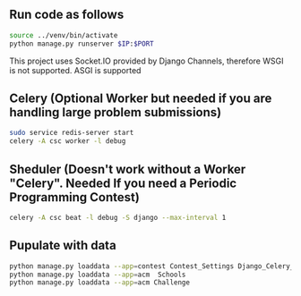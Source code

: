 ## Run code as follows
```bash
source ../venv/bin/activate
python manage.py runserver $IP:$PORT
``` 
This project uses Socket.IO provided by Django Channels, therefore WSGI is not supported. ASGI is supported

## Celery (Optional Worker but needed if you are handling large problem submissions)
```bash
sudo service redis-server start
celery -A csc worker -l debug
``` 

## Sheduler (Doesn't work without a Worker "Celery". Needed If you need a Periodic Programming Contest)
```bash
celery -A csc beat -l debug -S django --max-interval 1
```

## Pupulate with data
```bash
python manage.py loaddata --app=contest Contest_Settings Django_Celery_Beat
python manage.py loaddata --app=acm  Schools
python manage.py loaddata --app=acm Challenge
```

<!---
### Start new App as follows
django-admin startapp dashboard

#Migrate Model Changes
python3 manage.py makemigrations

### Install new module by adding an entry in requirements.txt then
sudo pip3 install -r requirements.txt

### The template used in this project can be found here.
http://flatfull.com/themes/aside/index.html

## Celery **
celery -A csc worker -l info


## Start the celery beat service using the django scheduler:
celery -A csc beat -l info -S django
celery -A csc beat
celery -A csc worker -B (my guess is with beat in one process)

## Install RabbitMQ
http://www.rabbitmq.com/install-debian.html
### Setup RabbitMQ
NB: reuse your system hostname
sudo rabbitmqctl status
daemonizing: sudo rabbitmq-server -detached
stopping, not killing: sudo rabbitmqctl stop
http://docs.celeryproject.org/en/latest/getting-started/brokers/rabbitmq.html?highlight=rabbit

## Setting up virtual env for python3
Install Python 3 and virtualenv apt-get install -y python3 python-virtualenv
Create a Python 3 virtualenv: virtualenv -p $(which python3) testDir
source testDir/bin/activate

We are using celery and redis since our move to django channels 

sudo service redis-server start
settings all reconfigured to use redis instead of rabbitMQ

These articles were useful in setting up channels
https://blog.heroku.com/in_deep_with_django_channels_the_future_of_real_time_apps_in_django
https://www.sourcelair.com/blog/articles/115/django-channels-chat

The fixtures Generated
python manage.py dumpdata --indent=4 django_celery_beat > contest/fixtures/Django_Celery_Beat.json
python manage.py dumpdata --indent=4 contest.contestsetting > contest/fixtures/Contest_Settings.json
python manage.py dumpdata --indent=4 acm.school > acm/fixtures/Schools.json
python manage.py dumpdata --indent=4 acm.challenge > acm/fixtures/Challenge.json
--->
